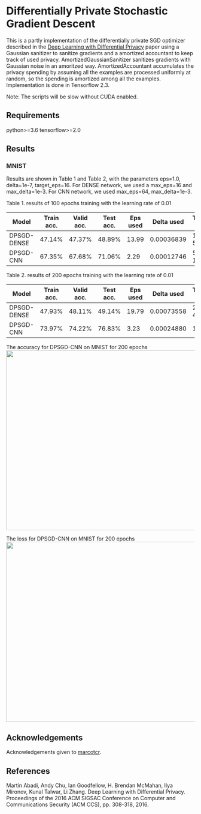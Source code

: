 # Differentially Private Stochastic Gradient Descent

This is a partly implementation of the differentially private SGD optimizer described in the [Deep Learning with Differential Privacy](https://arxiv.org/abs/1607.00133) paper using a Gaussian sanitizer to sanitize gradients and a amortized accountant to keep track of used privacy. AmortizedGaussianSanitizer sanitizes gradients with Gaussian noise in an amoritzed way. AmortizedAccountant accumulates the privacy spending by assuming all the examples are processed uniformly at random, so the spending is amortized among all the examples. Implementation is done in Tensorflow 2.3.

Note: The scripts will be slow without CUDA enabled.

## Requirements
python>=3.6
tensorflow>=2.0

## Results
### MNIST
Results are shown in Table 1 and Table 2, with the parameters eps=1.0, delta=1e-7, target_eps=16. For DENSE network, we used a max_eps=16 and max_delta=1e-3. For CNN network, we used max_eps=64, max_delta=1e-3.

Table 1. results of 100 epochs training with the learning rate of 0.01

| Model      | Train acc.  | Valid acc.  | Test acc. | Eps used | Delta used | Training time |
| -----      | -----       | ----        | ----      | ----     | ----       | ----
| DPSGD-DENSE|  47.14%     | 47.37%      | 48.89%    | 13.99    | 0.00036839 | 14M 52S
| DPSGD-CNN  |  67.35%     | 67.68%      | 71.06%    | 2.29     | 0.00012746 | 52M 15S

Table 2. results of 200 epochs training with the learning rate of 0.01

| Model      | Train acc.  | Valid acc.  | Test acc. | Eps used | Delta used | Training time |
| -----      | -----       | ----        | ----      | ----     | ----       | ----
| DPSGD-DENSE|  47.93%     | 48.11%      |  49.14%   | 19.79    | 0.00073558 | 28M 48S
| DPSGD-CNN  |  73.97%     | 74.22%      |  76.83%   | 3.23     | 0.00024880 | 1H 46M

The accuracy for DPSGD-CNN on MNIST for 200 epochs
<img src="https://raw.githubusercontent.com/thecml/dpsgd-optimizer/master/results/DPSGD-Accuracy-200-cnn-mnist.png" width="640" height="480">

The loss for DPSGD-CNN on MNIST for 200 epochs
<img src="https://raw.githubusercontent.com/thecml/dpsgd-optimizer/master/results/DPSGD-Loss-200-cnn-mnist.png" width="640" height="480">

## Acknowledgements
Acknowledgements given to [marcotcr](https://github.com/marcotcr/tf-models).

## References
Martín Abadi, Andy Chu, Ian Goodfellow, H. Brendan McMahan, Ilya Mironov, Kunal Talwar, Li Zhang. Deep Learning with Differential Privacy. Proceedings of the 2016 ACM SIGSAC Conference on Computer and Communications Security (ACM CCS), pp. 308-318, 2016.

